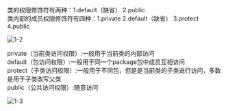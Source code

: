类的权限修饰符有两种：1.default（缺省） 2.public <br/>
类内部的成员权限修饰符有四种：1.private 2.default（缺省） 3.protect 4.public <br/>

![1-2](https://github.com/WarlockW/JavaSE_Daily_Learning/blob/main/JavaSE%20Notebook/Session_1%20%E9%9D%A2%E5%90%91%E5%AF%B9%E8%B1%A1/Static/1-2.png)

private（当前类访问权限）:一般用于当前类的内部访问 <br/>
default（包访问权限）:一般用于同一个package包中成员互相访问 <br/>
protect（子类访问权限）:一般用于不同包，但是是当前类的子类进行访问，多数是用于子类改写父类 <br/>
public（公共访问权限）:随意访问 <br/>

![1-3](https://github.com/WarlockW/JavaSE_Daily_Learning/blob/main/JavaSE%20Notebook/Session_1%20%E9%9D%A2%E5%90%91%E5%AF%B9%E8%B1%A1/Static/1-3.png)
